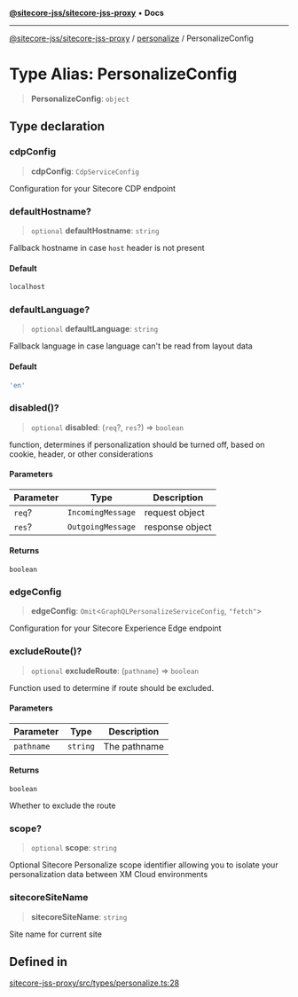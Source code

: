 [**@sitecore-jss/sitecore-jss-proxy**](../../README.md) • **Docs**

***

[@sitecore-jss/sitecore-jss-proxy](../../README.md) / [personalize](../README.md) / PersonalizeConfig

# Type Alias: PersonalizeConfig

> **PersonalizeConfig**: `object`

## Type declaration

### cdpConfig

> **cdpConfig**: `CdpServiceConfig`

Configuration for your Sitecore CDP endpoint

### defaultHostname?

> `optional` **defaultHostname**: `string`

Fallback hostname in case `host` header is not present

#### Default

```ts
localhost
```

### defaultLanguage?

> `optional` **defaultLanguage**: `string`

Fallback language in case language can't be read from layout data

#### Default

```ts
'en'
```

### disabled()?

> `optional` **disabled**: (`req`?, `res`?) => `boolean`

function, determines if personalization should be turned off, based on cookie, header, or other considerations

#### Parameters

| Parameter | Type | Description |
| ------ | ------ | ------ |
| `req`? | `IncomingMessage` | request object |
| `res`? | `OutgoingMessage` | response object |

#### Returns

`boolean`

### edgeConfig

> **edgeConfig**: `Omit`\<`GraphQLPersonalizeServiceConfig`, `"fetch"`\>

Configuration for your Sitecore Experience Edge endpoint

### excludeRoute()?

> `optional` **excludeRoute**: (`pathname`) => `boolean`

Function used to determine if route should be excluded.

#### Parameters

| Parameter | Type | Description |
| ------ | ------ | ------ |
| `pathname` | `string` | The pathname |

#### Returns

`boolean`

Whether to exclude the route

### scope?

> `optional` **scope**: `string`

Optional Sitecore Personalize scope identifier allowing you to isolate your personalization data between XM Cloud environments

### sitecoreSiteName

> **sitecoreSiteName**: `string`

Site name for current site

## Defined in

[sitecore-jss-proxy/src/types/personalize.ts:28](https://github.com/Sitecore/jss/blob/4a0927fbf2da75c0716c3495b24fb0fa0a87da51/packages/sitecore-jss-proxy/src/types/personalize.ts#L28)
